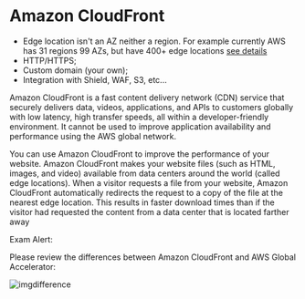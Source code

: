 # Amazon CloudFront

- Edge location isn't an AZ neither a region. For example currently AWS has 31 regions 99 AZs, but have 400+ edge locations [see details](https://aws.amazon.com/about-aws/global-infrastructure/)
- HTTP/HTTPS;
- Custom domain (your own);
- Integration with Shield, WAF, S3, etc...

Amazon CloudFront is a fast content delivery network (CDN) service that securely delivers data, videos, applications, and APIs to customers globally with low latency, high transfer speeds, all within a developer-friendly environment. It cannot be used to improve application availability and performance using the AWS global network.

You can use Amazon CloudFront to improve the performance of your website. Amazon CloudFront makes your website files (such as HTML, images, and video) available from data centers around the world (called edge locations). When a visitor requests a file from your website, Amazon CloudFront automatically redirects the request to a copy of the file at the nearest edge location. This results in faster download times than if the visitor had requested the content from a data center that is located farther away

Exam Alert:

Please review the differences between Amazon CloudFront and AWS Global Accelerator:

![imgdifference](https://assets-pt.media.datacumulus.com/aws-clf-pt/assets/pt2-q56-i2.jpg)
